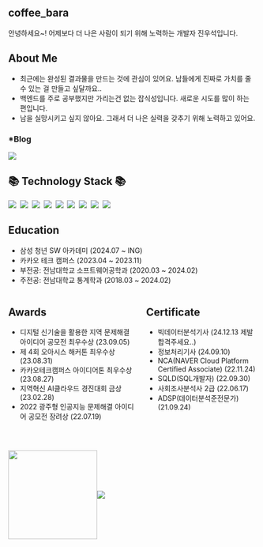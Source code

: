 ## coffee_bara

안녕하세요~! 어제보다 더 나은 사람이 되기 위해 노력하는 개발자 진우석입니다.

## About Me

* 최근에는 완성된 결과물을 만드는 것에 관심이 있어요. 남들에게 진짜로 가치를 줄 수 있는 걸 만들고 싶달까요..
* 백엔드를 주로 공부했지만 가리는건 없는 잡식성입니다. 새로운 시도를 많이 하는 편입니다.
* 남을 실망시키고 싶지 않아요. 그래서 더 나은 실력을 갖추기 위해 노력하고 있어요.

<h3>*Blog</h3>
<a href="https://velog.io/@coffeebara/posts"><img src="https://img.shields.io/badge/Velog-20C997.svg"/></a>

## 📚 Technology Stack 📚
<p>
  <img src="https://img.shields.io/badge/-Python-blue"/>&nbsp
  <img src="https://img.shields.io/badge/-Nginx-yellowgreen"/>&nbsp
  <img src="https://img.shields.io/badge/-Docker-yellow"/>&nbsp
  <img src="https://img.shields.io/badge/-Git-black"/>&nbsp
  <img src="https://img.shields.io/badge/-Django-green"/>&nbsp
  <img src="https://img.shields.io/badge/-Java-red"/>&nbsp
  <img src="https://img.shields.io/badge/-Spring-gray"/>&nbsp
  <img src="https://img.shields.io/badge/-SQL-orange"/>&nbsp
  <img src="https://img.shields.io/badge/-Vue-black"/>&nbsp
</p>

## Education
* 삼성 청년 SW 아카데미 (2024.07 ~ ING)
* 카카오 테크 캠퍼스 (2023.04 ~ 2023.11)
* 부전공: 전남대학교 소프트웨어공학과 (2020.03 ~ 2024.02)
* 주전공: 전남대학교 통계학과 (2018.03 ~ 2024.02)

<div style="display: flex; justify-content: space-between; align-items: flex-start; gap: 20px;">
  <div>
    <h2>Awards</h2>
    <ul>
      <li>디지털 신기술을 활용한 지역 문제해결 아이디어 공모전 최우수상 (23.09.05)</li>
      <li>제 4회 오아시스 해커톤 최우수상 (23.08.31)</li>
      <li>카카오테크캠퍼스 아이디어톤 최우수상 (23.08.27)</li>
      <li>지역혁신 AI클라우드 경진대회 금상 (23.02.28)</li>
      <li>2022 광주형 인공지능 문제해결 아이디어 공모전 장려상 (22.07.19)</li>
    </ul>
  </div>
  <div>
    <h2>Certificate</h2>
    <ul>
      <li>빅데이터분석기사 (24.12.13 제발합격주세요..)</li>
      <li>정보처리기사 (24.09.10)</li>
      <li>NCA(NAVER Cloud Platform Certified Associate) (22.11.24)</li>
      <li>SQLD(SQL개발자) (22.09.30)</li>
      <li>사회조사분석사 2급 (22.06.17)</li>
      <li>ADSP(데이터분석준전문가) (21.09.24)</li>
    </ul>
  </div>
</div>


&nbsp;&nbsp;&nbsp;&nbsp;&nbsp;&nbsp;&nbsp;&nbsp;&nbsp;&nbsp;&nbsp;&nbsp;&nbsp;&nbsp;&nbsp;&nbsp;&nbsp;&nbsp;&nbsp;&nbsp;&nbsp;&nbsp;&nbsp;&nbsp;&nbsp;&nbsp;&nbsp;&nbsp;&nbsp;&nbsp;&nbsp;&nbsp;&nbsp;&nbsp;&nbsp;&nbsp;&nbsp;&nbsp;&nbsp;&nbsp;&nbsp;&nbsp;&nbsp;&nbsp;&nbsp;&nbsp;&nbsp;  

<div style="display: flex; align-items: center;">
  <img style="height: 180px;" src="https://github-readme-stats-delta-five-29.vercel.app/api/?username=jinwooseok&show_icons=true&theme=buefy&count_private=true" />
  <a href="https://solved.ac/jinus7949/">
    <img src="http://mazassumnida.wtf/api/v2/generate_badge?boj=jinus7949" />
  </a>
</div>

